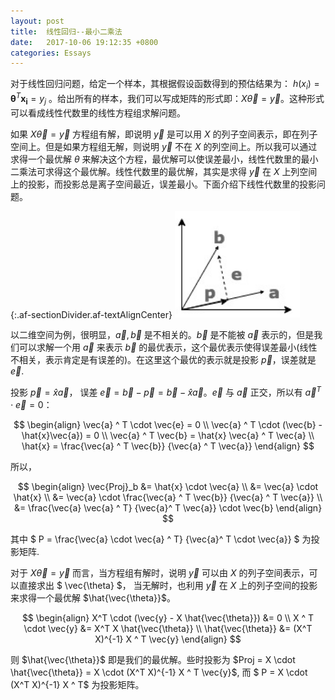 ```yaml
---
layout: post
title:  线性回归--最小二乘法
date:   2017-10-06 19:12:35 +0800
categories: Essays
---
```


对于线性回归问题，给定一个样本，其根据假设函数得到的预估结果为： $h(x_i) = \mathbf{\theta}^T \mathbf{x_i} = y_j$ 。给出所有的样本，我们可以写成矩阵的形式即：$X\vec{\theta} = \vec{y}$。这种形式可以看成线性代数里的线性方程组求解问题。

如果 $X\vec{\theta} = \vec{y}$ 方程组有解，即说明 $\vec{y}$ 是可以用 $X$ 的列子空间表示，即在列子空间上。但是如果方程组无解，则说明  $\vec{y}$ 不在 $X$ 的列空间上。所以我可以通过求得一个最优解 $\theta$ 来解决这个方程，最优解可以使误差最小，线性代数里的最小二乘法可求得这个最优解。线性代数里的最优解，其实是求得 $\vec{y}$ 在 $X$ 上列空间上的投影，而投影总是离子空间最近，误差最小。下面介绍下线性代数里的投影问题。

{:.af-sectionDivider.af-textAlignCenter}
<img src="/assets/imgs/2017-10-01-vector-projection.jpg" width="200px">

以二维空间为例，很明显，$\vec{a}, \vec{b}$ 是不相关的。$\vec{b}$ 是不能被 $\vec{a}$ 表示的，但是我们可以求解一个用 $\vec{a}$ 来表示 $\vec{b}$ 的最优表示，这个最优表示使得误差最小(线性不相关，表示肯定是有误差的)。在这里这个最优的表示就是投影 $\vec{p}$，误差就是 $\vec{e}$.

投影 $\vec{p} = \hat{x}\vec{a}$， 误差 $\vec{e} = \vec{b} - \vec{p} = \vec{b} - \hat{x}\vec{a}$。$\vec{e}$ 与 $\vec{a}$ 正交，所以有 $\vec{a}^T \cdot \vec{e} = 0$：

$$
\begin{align}
        \vec{a} ^ T \cdot \vec{e} = 0 \\
        \vec{a} ^ T \cdot (\vec{b} - \hat{x}\vec{a}) = 0 \\
        \vec{a} ^ T \vec{b} = \hat{x} \vec{a} ^ T \vec{a} \\
        \hat{x} = \frac{\vec{a} ^ T \vec{b}} {\vec{a} ^ T \vec{a}}
\end{align}
$$

所以，

$$
\begin{align}
\vec{Proj}_b &= \hat{x} \cdot \vec{a} 
\\ &= \vec{a} \cdot \hat{x} 
\\ &= \vec{a} \cdot \frac{\vec{a} ^ T \vec{b}} {\vec{a} ^ T \vec{a}}  
\\ &= \frac{\vec{a} \vec{a} ^ T} {\vec{a}^ T \vec{a}} \cdot \vec{b}
\end{align}
$$

其中 $ P = \frac{\vec{a} \cdot \vec{a} ^ T} {\vec{a}^ T  \cdot \vec{a}} $ 为投影矩阵.

对于 $X\vec{\theta} = \vec{y}$ 而言，当方程组有解时，说明 $\vec{y}$ 可以由 $X$ 的列子空间表示，可以直接求出 $ \vec{\theta} $， 当无解时，也利用 $\vec{y}$ 在 $X$ 上的列子空间的投影来求得一个最优解 $\hat{\vec{\theta}}$。

$$
\begin{align}
X^T \cdot (\vec{y} - X \hat{\vec{\theta}}) &= 0
\\ X ^ T \cdot \vec{y} &= X^T X \hat{\vec{\theta}}
\\ \hat{\vec{\theta}} &= (X^T X)^{-1} X ^ T \vec{y}
\end{align}
$$

则 $\hat{\vec{\theta}}$ 即是我们的最优解。些时投影为 $Proj  = X \cdot \hat{\vec{\theta}} = X \cdot (X^T X)^{-1} X ^ T \vec{y}$, 而  $ P = X \cdot (X^T X)^{-1} X ^ T$ 为投影矩阵。
